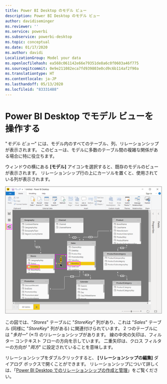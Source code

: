 ```yaml
---
title: Power BI Desktop のモデル ビュー
description: Power BI Desktop のモデル ビュー
author: davidiseminger
ms.reviewer: ''
ms.service: powerbi
ms.subservice: powerbi-desktop
ms.topic: conceptual
ms.date: 01/17/2020
ms.author: davidi
LocalizationGroup: Model your data
ms.openlocfilehash: ea568c061142e66e79351de8a6c0f0603a46f775
ms.sourcegitcommit: 0e9e211082eca7fd939803e0cd9c6b114af2f90a
ms.translationtype: HT
ms.contentlocale: ja-JP
ms.lasthandoff: 05/13/2020
ms.locfileid: "83331488"
---
```

# <a name="work-with-model-view-in-power-bi-desktop"></a>Power BI Desktop でモデル ビューを操作する

"*モデル ビュー*" には、モデル内のすべてのテーブル、列、リレーションシップが表示されます。 このビューは、モデルに多数のテーブル間の複雑な関係がある場合に特に役立ちます。

ウィンドウの横にある **[モデル]** アイコンを選択すると、既存のモデルのビューが表示されます。 リレーションシップ行の上にカーソルを置くと、使用されている列が表示されます。

![モデル ビュー、Power BI Desktop](media/desktop-relationship-view/model-view-full-screen.png)

この図では、"*Stores*" テーブルに "*StoreKey*" 列があり、これは "*Sales*" テーブル (同様に "*StoreKey*" 列がある) に関連付けられています。 2 つのテーブルには "*多対一*" (\*:1) のリレーションシップがあります。 線の中央の矢印は、フィルター コンテキスト フローの方向を示しています。 二重矢印は、クロス フィルターの方向が "*両方*" に設定されていることを意味します。

リレーションシップをダブルクリックすると、 **[リレーションシップの編集]** ダイアログ ボックスで開くことができます。 リレーションシップについて詳しくは、「[Power BI Desktop でのリレーションシップの作成と管理](desktop-create-and-manage-relationships.md)」をご覧ください。
